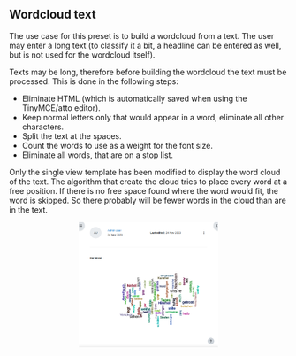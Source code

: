 ## Wordcloud text

The use case for this preset is to build a wordcloud from a text. The user may enter
a long text (to classify it a bit, a headline can be entered as well, but is not
used for the wordcloud itself).

Texts may be long, therefore before building the wordcloud the text must be processed.
This is done in the following steps:
* Eliminate HTML (which is automatically saved when using the TinyMCE/atto editor).
* Keep normal letters only that would appear in a word, eliminate all other characters. 
* Split the text at the spaces.
* Count the words to use as a weight for the font size.
* Eliminate all words, that are on a stop list.

Only the single view template has been modified to display the word cloud of the
text. The algorithm that create the cloud tries to place every word at a free
position. If there is no free space found where the word would fit, the word is
skipped. So there probably will be fewer words in the cloud than are in the text.

<div style="margin: 0 25%;">

![Wordcloud from a bunch of words in the list view](screenshot.png "Wordcloud from a bunch of words in the list view")

</div>